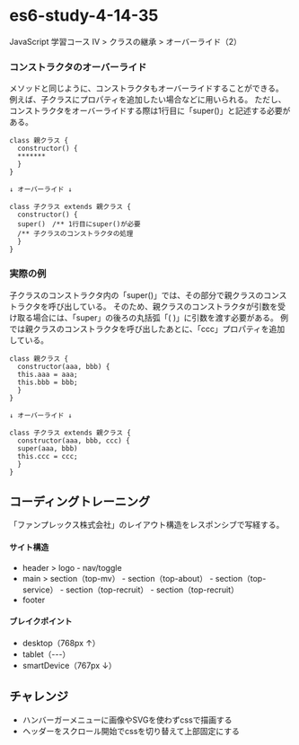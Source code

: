 # es6-study-4-14-35
JavaScript 学習コース IV > クラスの継承 > オーバーライド（2）

### コンストラクタのオーバーライド
メソッドと同じように、コンストラクタもオーバーライドすることができる。
例えば、子クラスにプロパティを追加したい場合などに用いられる。
ただし、コンストラクタをオーバーライドする際は1行目に「super()」と記述する必要がある。
```
class 親クラス {
  constructor() {
  *******
  }
}

↓ オーバーライド ↓

class 子クラス extends 親クラス {
  constructor() {
  super()　/** 1行目にsuper()が必要
  /** 子クラスのコンストラクタの処理
  }
}
```
### 実際の例
子クラスのコンストラクタ内の「super()」では、その部分で親クラスのコンストラクタを呼び出している。
そのため、親クラスのコンストラクタが引数を受け取る場合には、「super」の後ろの丸括弧「( )」に引数を渡す必要がある。
例では親クラスのコンストラクタを呼び出したあとに、「ccc」プロパティを追加している。
```
class 親クラス {
  constructor(aaa, bbb) {
  this.aaa = aaa;
  this.bbb = bbb;
  }
}

↓ オーバーライド ↓

class 子クラス extends 親クラス {
  constructor(aaa, bbb, ccc) {
  super(aaa, bbb)
  this.ccc = ccc;
  }
}
```

## コーディングトレーニング
「ファンプレックス株式会社」のレイアウト構造をレスポンシブで写経する。

#### サイト構造
- header > logo - nav/toggle
- main > section（top-mv） - section（top-about） - section（top-service） - section（top-recruit） - section（top-recruit）
- footer

#### ブレイクポイント
- desktop（768px ↑）
- tablet（---）
- smartDevice（767px ↓）

## チャレンジ
- ハンバーガーメニューに画像やSVGを使わずcssで描画する
- ヘッダーをスクロール開始でcssを切り替えて上部固定にする
